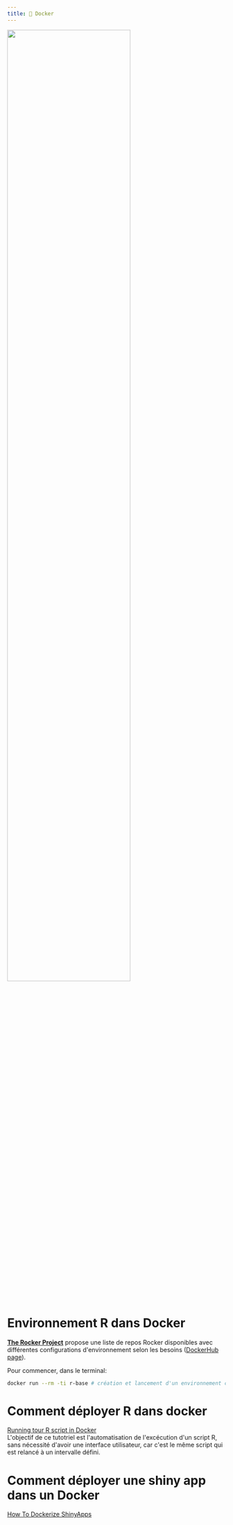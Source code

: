 ```yaml
---
title: 🐋 Docker
---
```


<img src="https://oneclick-cloud.com/wp-content/uploads/2023/08/Bigstock_-139961875-Docker-Emblem.-A-Blue-Whale-With-Several-Containers.-e1574090673987-1.jpg" width=75%>

# Environnement R dans Docker

[**The Rocker Project**](https://rocker-project.org/) propose une liste de repos Rocker disponibles avec différentes configurations d'environnement selon les besoins ([DockerHub page](https://hub.docker.com/u/rocker)).

Pour commencer, dans le terminal:

```bash
docker run --rm -ti r-base # création et lancement d'un environnement contenant base r
```

# Comment déployer R dans docker

[Running tour R script in Docker](https://www.statworx.com/en/content-hub/blog/running-your-r-script-in-docker/)  
L'objectif de ce tutotriel est l'automatisation de l'excécution d'un script R, sans nécessité d'avoir une interface utilisateur, car c'est le même script qui est relancé à un intervalle défini.

# Comment déployer une shiny app dans un Docker

[How To Dockerize ShinyApps](https://www.statworx.com/en/content-hub/blog/how-to-dockerize-shinyapps/)
